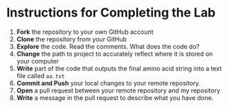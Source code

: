 # Instructions for Completing the Lab

1. **Fork** the repository to your own GitHub account
2. **Clone** the repository from your GitHub
3. **Explore** the code. Read the comments. What does the code do?
4. **Change** the path to project to accurately reflect where it is stored on your computer
5. **Write** part of the code that outputs the final amino acid string into a text file called `aa.txt`
6. **Commit and Push** your local changes to your remote repository.
7. **Open** a pull request between your remote repository and my repository
8. **Write** a message in the pull request to describe what you have done. 